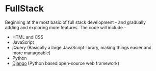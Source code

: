 # FullStack
Beginning at the most basic of full stack development - and gradually adding and exploring more features. The code will include -
  * HTML and CSS
  * JavaScript
  * jQuery (Basically a large JavaScript library, making things easier and more manageable)
  * Python
  * [Django](https://www.djangoproject.com/) (Python based open-source web framework)
  
